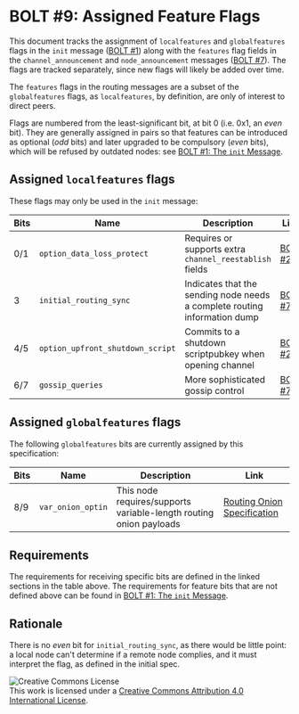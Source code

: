# BOLT #9: Assigned Feature Flags

This document tracks the assignment of `localfeatures` and `globalfeatures`
flags in the `init` message ([BOLT #1](01-messaging.md)) along with the
`features` flag fields in the `channel_announcement` and `node_announcement`
messages ([BOLT #7](07-routing-gossip.md)).
The flags are tracked separately, since new flags will likely be added over time.

The `features` flags in the routing messages are a subset of the
`globalfeatures` flags, as `localfeatures`, by definition, are only of interest
to direct peers.

Flags are numbered from the least-significant bit, at bit 0 (i.e. 0x1,
an _even_ bit). They are generally assigned in pairs so that features
can be introduced as optional (_odd_ bits) and later upgraded to be compulsory
(_even_ bits), which will be refused by outdated nodes:
see [BOLT #1: The `init` Message](01-messaging.md#the-init-message).

## Assigned `localfeatures` flags

These flags may only be used in the `init` message:

| Bits | Name                             | Description                                                               | Link                         |
|------|----------------------------------|---------------------------------------------------------------------------|------------------------------|
| 0/1  | `option_data_loss_protect`       | Requires or supports extra `channel_reestablish` fields                   | [BOLT #2][bolt02-retransmit] |
| 3    | `initial_routing_sync`           | Indicates that the sending node needs a complete routing information dump | [BOLT #7][bolt07-sync]       |
| 4/5  | `option_upfront_shutdown_script` | Commits to a shutdown scriptpubkey when opening channel                   | [BOLT #2][bolt02-open]       |
| 6/7  | `gossip_queries`                 | More sophisticated gossip control                                         | [BOLT #7][bolt07-query]      |

## Assigned `globalfeatures` flags

The following `globalfeatures` bits are currently assigned by this specification:

| Bits | Name              | Description                                                        | Link                                  |
|------|-------------------|--------------------------------------------------------------------|---------------------------------------|
| 8/9  | `var_onion_optin` | This node requires/supports variable-length routing onion payloads | [Routing Onion Specification][bolt04] |


## Requirements

The requirements for receiving specific bits are defined in the linked sections in the table above.
The requirements for feature bits that are not defined
above can be found in [BOLT #1: The `init` Message](01-messaging.md#the-init-message).

## Rationale

There is no _even_ bit for `initial_routing_sync`, as there would be little
point: a local node can't determine if a remote node complies, and it must
interpret the flag, as defined in the initial spec.

![Creative Commons License](https://i.creativecommons.org/l/by/4.0/88x31.png "License CC-BY")
<br>
This work is licensed under a [Creative Commons Attribution 4.0 International License](http://creativecommons.org/licenses/by/4.0/).

[bolt02-retransmit]: 02-peer-protocol.md#message-retransmission
[bolt02-open]: 02-peer-protocol.md#the-open_channel-message
[bolt04]: 04-onion-routing.md
[bolt07-sync]: 07-routing-gossip.md#initial-sync
[bolt07-query]: 07-routing-gossip.md#query-messages
